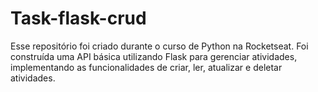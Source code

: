 # Task-flask-crud

Esse repositório foi criado durante o curso de Python na Rocketseat. Foi construída uma API básica utilizando Flask para gerenciar atividades, implementando as funcionalidades de criar, ler, atualizar e deletar atividades.